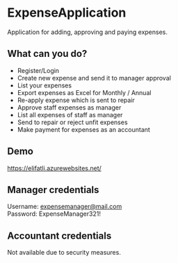 # ExpenseApplication
Application for adding, approving and paying expenses.

## What can you do?
- Register/Login
- Create new expense and send it to manager approval
- List your expenses
- Export expenses as Excel for Monthly / Annual
- Re-apply expense which is sent to repair
- Approve staff expenses as manager 
- List all expenses of staff as manager
- Send to repair or reject unfit expenses
- Make payment for expenses as an accountant

## Demo
https://elifatli.azurewebsites.net/

## Manager credentials
Username: expensemanager@mail.com
<br/>
Password: ExpenseManager321!

## Accountant credentials
Not available due to security measures.
